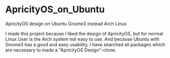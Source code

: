 # ApricityOS_on_Ubuntu
ApricityOS design on Ubuntu Gnome3 instead Arch Linux

I made this project because I liked the design of ApricityOS, but for normal Linux User is the Arch system not easy to use. And because Ubuntu with Gnome3 has a good and easy usability, I have searched all packages which are necessary to made a "ApricityOS Design"-clone.
